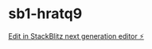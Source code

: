 # sb1-hratq9

[Edit in StackBlitz next generation editor ⚡️](https://stackblitz.com/~/github.com/Bcodes2324/sb1-hratq9)